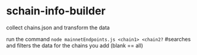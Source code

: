 # schain-info-builder
collect chains.json and transform the data


run the command
`node mainnetEndpoints.js <chain1> <chain2?` #searches and filters the data for the chains you add (blank == all)
